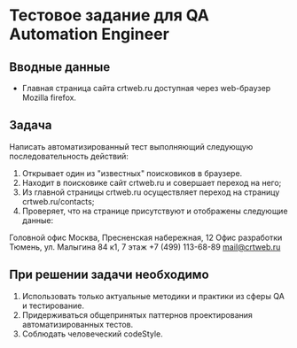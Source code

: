 # Тестовое задание для QA Automation Engineer

## Вводные данные

* Главная страница сайта crtweb.ru доступная через web-браузер Mozilla firefox.

## Задача

Написать автоматизированный тест выполняющий следующую последовательность действий:

1. Открывает один из "известных" поисковиков в браузере.
2. Находит в поисковике сайт crtweb.ru и совершает переход на него;
3. Из главной страницы crtweb.ru осуществляет переход на страницу crtweb.ru/contacts;
4. Проверяет, что на странице присутствуют и отображены следующие данные:

Головной офис
Москва, Пресненская набережная, 12
Офис разработки
Тюмень, ул. Малыгина 84 к1, 7 этаж
+7 (499) 113-68-89
<mail@crtweb.ru>

## При решении задачи необходимо

1. Использовать только актуальные методики и практики из сферы QA и тестирование.
2. Придерживаться общепринятых паттернов проектирования автоматизированных тестов.
3. Соблюдать человеческий codeStyle.
